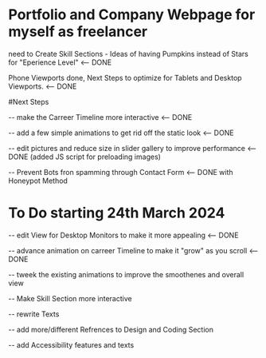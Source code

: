 # Portfolio and Company Webpage for myself as freelancer

need to Create Skill Sections - Ideas of having Pumpkins instead of Stars for "Eperience Level" <-- DONE

Phone Viewports done, Next Steps to optimize for Tablets and Desktop Viewports. <-- DONE

#Next Steps

-- make the Carreer Timeline more interactive <-- DONE

-- add a few simple animations to get rid off the static look <-- DONE

-- edit pictures and reduce size in slider gallery to improve performance <-- DONE (added JS script for preloading images)

-- Prevent Bots fron spamming through Contact Form <-- DONE with Honeypot Method

# To Do starting 24th March 2024

-- edit View for Desktop Monitors to make it more appealing <-- DONE

-- advance animation on carreer Timeline to make it "grow" as you scroll <-- DONE

-- tweek the existing animations to improve the smoothenes and overall view

-- Make Skill Section more interactive

-- rewrite Texts

-- add more/different Refrences to Design and Coding Section

-- add Accessibility features and texts
